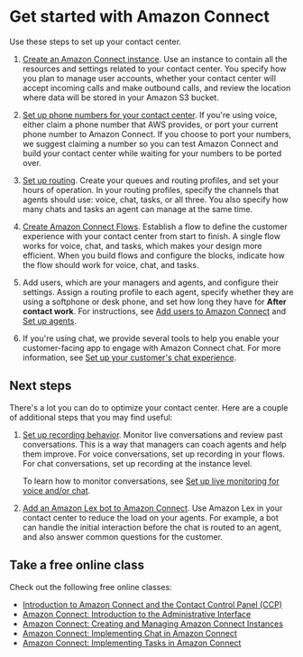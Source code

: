 # Get started with Amazon Connect<a name="amazon-connect-get-started"></a>

Use these steps to set up your contact center\.  

1. [Create an Amazon Connect instance](amazon-connect-instances.md)\. Use an instance to contain all the resources and settings related to your contact center\. You specify how you plan to manage user accounts, whether your contact center will accept incoming calls and make outbound calls, and review the location where data will be stored in your Amazon S3 bucket\. 

1. [Set up phone numbers for your contact center](contact-center-phone-number.md)\. If you're using voice, either claim a phone number that AWS provides, or port your current phone number to Amazon Connect\. If you choose to port your numbers, we suggest claiming a number so you can test Amazon Connect and build your contact center while waiting for your numbers to be ported over\. 

1. [Set up routing](connect-queues.md)\. Create your queues and routing profiles, and set your hours of operation\. In your routing profiles, specify the channels that agents should use: voice, chat, tasks, or all three\. You also specify how many chats and tasks an agent can manage at the same time\.

1. [Create Amazon Connect Flows](connect-contact-flows.md)\. Establish a flow to define the customer experience with your contact center from start to finish\. A single flow works for voice, chat, and tasks, which makes your design more efficient\. When you build flows and configure the blocks, indicate how the flow should work for voice, chat, and tasks\. 

1. Add users, which are your managers and agents, and configure their settings\. Assign a routing profile to each agent, specify whether they are using a softphone or desk phone, and set how long they have for **After contact work**\. For instructions, see [Add users to Amazon Connect](user-management.md) and [Set up agents](connect-agents.md)\. 

1. If you're using chat, we provide several tools to help you enable your customer\-facing app to engage with Amazon Connect chat\. For more information, see [Set up your customer's chat experience](enable-chat-in-app.md)\. 

## Next steps<a name="gs-options"></a>

There's a lot you can do to optimize your contact center\. Here are a couple of additional steps that you may find useful: 

1. [Set up recording behavior](set-up-recordings.md)\. Monitor live conversations and review past conversations\. This is a way that managers can coach agents and help them improve\. For voice conversations, set up recording in your flows\. For chat conversations, set up recording at the instance level\. 

   To learn how to monitor conversations, see [Set up live monitoring for voice and/or chat](monitor-conversations.md)\.

1. [Add an Amazon Lex bot to Amazon Connect](amazon-lex.md)\. Use Amazon Lex in your contact center to reduce the load on your agents\. For example, a bot can handle the initial interaction before the chat is routed to an agent, and also answer common questions for the customer\. 

## Take a free online class<a name="gs-class"></a>

Check out the following free online classes:
+  [Introduction to Amazon Connect and the Contact Control Panel \(CCP\)](https://explore.skillbuilder.aws/learn/course/external/view/elearning/12303/introduction-to-amazon-connect-and-the-connect-control-panel-ccp) 
+  [Amazon Connect: Introduction to the Administrative Interface](https://explore.skillbuilder.aws/learn/course/external/view/elearning/12328/amazon-connect-introduction-to-the-administrative-interface) 
+  [Amazon Connect: Creating and Managing Amazon Connect Instances](https://explore.skillbuilder.aws/learn/course/external/view/elearning/12304/amazon-connect-creating-and-managing-amazon-connect-instances) 
+  [Amazon Connect: Implementing Chat in Amazon Connect](https://explore.skillbuilder.aws/learn/course/external/view/elearning/14504/amazon-connect-implementing-chat-in-connect) 
+  [Amazon Connect: Implementing Tasks in Amazon Connect](https://explore.skillbuilder.aws/learn/course/external/view/elearning/14209/amazon-connect-implementing-task-on-connect) 
